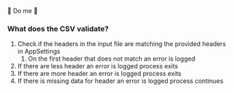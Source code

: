 :shit: Do me :shit:

### What does the CSV validate?
1. Check if the headers in the input file are matching the provided headers in AppSettings
   1. On the first header that does not match an error is logged
2. If there are less header an error is logged process exits
3. If there are more header an error is logged process exits
4. If there is missing data for header an error is logged process continues